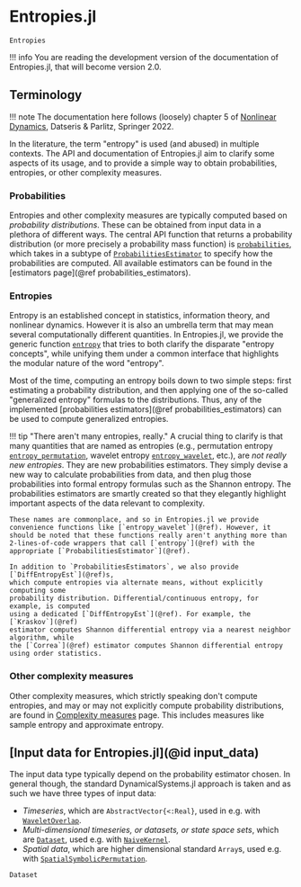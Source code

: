 # Entropies.jl

```@docs
Entropies
```

!!! info
    You are reading the development version of the documentation of Entropies.jl,
    that will become version 2.0.

## Terminology

!!! note
    The documentation here follows (loosely) chapter 5 of
    [Nonlinear Dynamics](https://link.springer.com/book/10.1007/978-3-030-91032-7),
    Datseris & Parlitz, Springer 2022.

In the literature, the term "entropy" is used (and abused) in multiple contexts.
The API and documentation of Entropies.jl aim to clarify some aspects of its usage, and to provide a simple way to obtain probabilities, entropies, or other complexity measures.

### Probabilities

Entropies and other complexity measures are typically computed based on _probability distributions_.
These can be obtained from input data in a plethora of different ways.
The central API function that returns a probability distribution (or more precisely a probability mass function) is [`probabilities`](@ref), which takes in a subtype of [`ProbabilitiesEstimator`](@ref) to specify how the probabilities are computed.
All available estimators can be found in the [estimators page](@ref probabilities_estimators).

### Entropies

Entropy is an established concept in statistics, information theory, and nonlinear dynamics.
However it is also an umbrella term that may mean several computationally different quantities.
In Entropies.jl, we provide the generic function [`entropy`](@ref) that tries to both clarify the disparate "entropy concepts", while unifying them under a common interface that highlights the modular nature of the word "entropy".

Most of the time, computing an entropy boils down to two simple steps: first estimating a probability distribution, and then applying one of the so-called "generalized entropy" formulas to the distributions.
Thus, any of the implemented [probabilities estimators](@ref probabilities_estimators) can be used to compute generalized entropies.

!!! tip "There aren't many entropies, really."
    A crucial thing to clarify is that many quantities that are named as entropies (e.g., permutation entropy [`entropy_permutation`](@ref), wavelet entropy [`entropy_wavelet`](@ref), etc.), are _not really new entropies_. They are new probabilities estimators. They simply devise a new way to calculate probabilities from data, and then plug those probabilities into formal entropy formulas such as the Shannon entropy. The probabilities estimators are smartly created so that they elegantly highlight important aspects of the data relevant to complexity.

    These names are commonplace, and so in Entropies.jl we provide convenience functions like [`entropy_wavelet`](@ref). However, it should be noted that these functions really aren't anything more than 2-lines-of-code wrappers that call [`entropy`](@ref) with the appropriate [`ProbabilitiesEstimator`](@ref).

    In addition to `ProbabilitiesEstimators`, we also provide [`DiffEntropyEst`](@ref)s,
    which compute entropies via alternate means, without explicitly computing some
    probability distribution. Differential/continuous entropy, for example, is computed
    using a dedicated [`DiffEntropyEst`](@ref). For example, the [`Kraskov`](@ref)
    estimator computes Shannon differential entropy via a nearest neighbor algorithm, while
    the [`Correa`](@ref) estimator computes Shannon differential entropy using order statistics.

### Other complexity measures

Other complexity measures, which strictly speaking don't compute entropies, and may or may not explicitly compute probability distributions, are found in
[Complexity measures](@ref) page.
This includes measures like sample entropy and approximate entropy.

## [Input data for Entropies.jl](@id input_data)

The input data type typically depend on the probability estimator chosen.
In general though, the standard DynamicalSystems.jl approach is taken and as such we have three types of input data:

- _Timeseries_, which are `AbstractVector{<:Real}`, used in e.g. with [`WaveletOverlap`](@ref).
- _Multi-dimensional timeseries, or datasets, or state space sets_, which are [`Dataset`](@ref), used e.g. with [`NaiveKernel`](@ref).
- _Spatial data_, which are higher dimensional standard `Array`s, used e.g. with  [`SpatialSymbolicPermutation`](@ref).

```@docs
Dataset
```